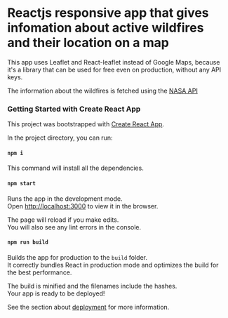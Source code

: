 # Reactjs responsive app that gives infomation about active wildfires and their location on a map

This app uses Leaflet and React-leaflet instead of Google Maps, because it's a library that can be used for free even on production, without any API keys.

The information about the wildfires is fetched using the [NASA API](https://eonet.sci.gsfc.nasa.gov/api/v2.1/events)


### Getting Started with Create React App

This project was bootstrapped with [Create React App](https://github.com/facebook/create-react-app).

In the project directory, you can run:

#### `npm i`

This command will install all the dependencies.

#### `npm start`

Runs the app in the development mode.\
Open [http://localhost:3000](http://localhost:3000) to view it in the browser.

The page will reload if you make edits.\
You will also see any lint errors in the console.

#### `npm run build`

Builds the app for production to the `build` folder.\
It correctly bundles React in production mode and optimizes the build for the best performance.

The build is minified and the filenames include the hashes.\
Your app is ready to be deployed!

See the section about [deployment](https://facebook.github.io/create-react-app/docs/deployment) for more information.

